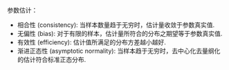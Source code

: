 参数估计：


- 相合性 (consistency): 当样本数量趋于无穷时，估计量收敛于参数真实值.
- 无偏性 (bias): 对于有限的样本，估计量所符合的分布之期望等于参数真实值.
- 有效性 (efficiency): 估计值所满足的分布方差越小越好.
- 渐进正态性 (asymptotic normality): 当样本趋于无穷时，去中心化去量纲化的估计符合标准正态分布.

